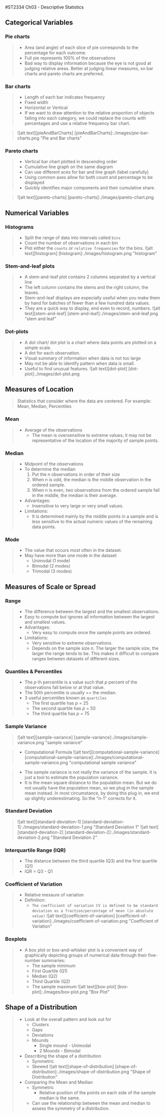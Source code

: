#ST2334 Ch03 - Descriptive Statistics

## Categorical Variables
### Pie charts
> * Area (and angle) of each slice of pie corresponds to the percentage for each outcome.
> * Full pie represents 100% of the observations
> * Bad way to display information because the eye is not good at judging relative areas. Better at judging linear measures, so bar charts and pareto charts are preferred.

### Bar charts
> * Length of each bar indicates frequency
> * Fixed width
> * Horizontal or Vertical
> * If we want to draw attention to the relative proportion of objects falling into each category, we could replace the counts with percentages and use a relative frequency bar chart.

>![alt text][pieAndBarCharts]
[pieAndBarCharts]:./images/pie-bar-charts.png "Pie and Bar charts"

### Pareto charts
> * Vertical bar chart plotted in descending order
> * Cumulative line graph on the same diagram
> * Can use different aces for bar and line graph (label carefully)
> * Using common axes allow for both count and percentage to be displayed
> * Quickly identifies major components and their cumulative share.

>![alt text][pareto-charts]
[pareto-charts]:./images/pareto-chart.png

## Numerical Variables
### Histograms
> * Split the range of data into intervals called `bins`
> * Count the number of observations in each bin
> * Plot either the `counts` or `relative frequencies` for the bins.
>![alt text][histogram] 
[histogram]:./images/histogram.png "histogram"

### Stem-and-leaf plots
> * A stem-and-leaf plot contains 2 columns separated by a vertical line
> * The left column contains the stems and the right column, the leaves.
> * Stem-and-leaf displays are especially useful when you make them by hand for batches of fewer than a few hundred data values.
> * They are a quick way to display, end even to record, numbers. 
> ![alt text][stem-and-leaf]
[stem-and-leaf]:./images/stem-and-leaf.png "stem and leaf"

### Dot-plots
> * A dot chart/ dot plot is a chart where data points are plotted on a simple scale.
> * A dot for each observation.
> * Visual summary of information when data is not too large
> * May not be able to identify pattern when data is small.
> * Useful to find unusual features.
> ![alt text][dot-plot]
[dot-plot]:./images/dot-plot.png

## Measures of Location
> Statistics that consider where the data are centered. For example: Mean, Median, Percentiles

### Mean
> * Average of the observations
> 	* The mean is oversensitive to extreme values; it may not be representative of the location of the majority of sample points.

### Median
> * Midpoint of the observations
> * To determine the median
> 	1. Put the *n* observations in order of their size
> 	2. When *n* is odd, the median is the middle observation in the ordered sample.
> 	3. When *n* is even, two observations from the ordered sample fall in the middle, the median is their average.
> * Advantages:
> 	* Insensitive to very large or very small values.
> * Limitations:
> 	* It is determined mainly by the middle points in a sample and is less sensitive to the actual numeric values of the remaining data points.

### Mode
> * The value that occurs most often in the dataset.
> * May have more than one mode in the dataset
> 	* Unimodal (1 mode)
> 	* Bimodal (2 modes)
> 	* Trimodal (3 modes)
 
## Measures of Scale or Spread
### Range
> * The difference between the largest and the smallest observations.
> * Easy to compute but ignores all information between the largest and smallest values.
> * Advantages:
> 	* Very easy to compute once the sample points are ordered.
> * Limitations:
> 	* Very sensitive to extreme observations.
> 	* Depends on the sample size *n*. The larger the sample size, the larger the range tends to be. This makes it difficult to compare ranges between datasets of different sizes.

### Quantiles & Percentiles
> * The *p* th percentile is a value such that *p* percent of the observations fall below or at that value. 
> * The 50th percentile is usually == the median.
> * 3 useful percentiles known as `quartiles`
> 	* The first quartile has *p* = 25
> 	* The second quartile has *p* = 50
> 	* The third quartile has *p* = 75

### Sample Variance
>![alt text][sample-variance]
[sample-variance]:./images/sample-variance.png "sample variance"

> * Computational Formula
>![alt text][computational-sample-variance]
[computational-sample-variance]:./images/computational-sample-variance.png "computational sample variance"

> * The sample variance is not really the variance of the sample. It is just a tool to estimate the population variance.
> * It is the mean square distance to the population mean. But we do not usually have the population mean, so we plug in the sample mean instead. In most circumstance, by doing this plug in, we end up slightly underestimating. So the "n-1" corrects for it.

### Standard Deviation
>![alt text][standard-deviation-1]
[standard-deviation-1]:./images/standard-deviation-1.png "Standard Deviation 1"
>![alt text][standard-deviation-2]
[standard-deviation-2]:./images/standard-deviation-2.png "Standard Deviation 2"

### Interquartile Range (IQR)
> * The distance between the third quartile (Q3) and the first quartile (Q1)
> * IQR = Q3 - Q1

### Coefficient of Variation
> * Relative mesaure of variation
> * Definition: 
> 	* `The coefficient of variation CV is defined to be standard deviation as a fraction/percentage of mean (in absolute value)`
> ![alt text][coefficient-of-variation]
[coefficient-of-variation]:./images/coefficient-of-variation.png "Coefficient of Variation"

### Boxplots
> * A box plot or box-and-whisker plot is a convenient way of graphically depicting groups of numerical data through their five-number summaries:
> 	* The sample minimum
> 	* First Quartile (Q1)
> 	* Median (Q2)
> 	* Third Quartile (Q2)
> 	* The sample maximum
>![alt text][box-plot]
[box-plot]:./images/box-plot.png "Box Plot"

## Shape of a Distribution
> * Look at the overall pattern and look out for
> 	* Clusters
> 	* Gaps
> 	* Deviations
> 	* Mounds
> 		* Single mound - Unimodal
> 		* 2 Mounds - Bimodal
> * Describing the shape of a distribution
> 	* Symmetric
> 	* Skewed
> ![alt text][shape-of-distribution]
[shape-of-distribution]:./images/shape-of-distribution.png "Shape of Distribution"
> * Comparing the Mean and Median
> 	* Symmetric
> 		* Relative position of the points on each side of the sample median is the same.
> 	* Can use the relationship between the mean and median to assess the symmetry of a distribution.
 